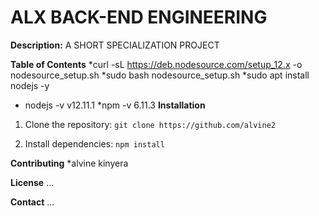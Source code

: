 
# ALX BACK-END ENGINEERING


**Description:**
A SHORT SPECIALIZATION PROJECT

**Table of Contents**
*curl -sL https://deb.nodesource.com/setup_12.x -o nodesource_setup.sh
*sudo bash nodesource_setup.sh
*sudo apt install nodejs -y
* nodejs -v
v12.11.1
*npm -v
6.11.3
**Installation**   

1. Clone the repository: `git clone https://github.com/alvine2`   

2. Install dependencies: `npm install`



**Contributing**
*alvine kinyera

**License**
...

**Contact**
...
